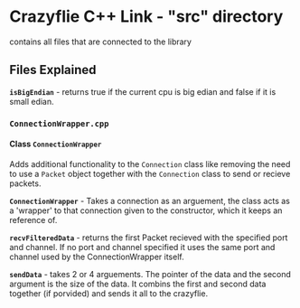 # Crazyflie C++ Link - "src" directory

contains all files that are connected to the library

## Files Explained

**`isBigEndian`** - returns true if the current cpu is big edian and false if it is small edian.

### `ConnectionWrapper.cpp`

#### Class `ConnectionWrapper` 
Adds additional functionality to the `Connection` class like removing the need to use a `Packet` object together with the `Connection` class to send or recieve packets.

**`ConnectionWrapper`** - Takes a connection as an arguement, the class acts as a 'wrapper' to that connection given to the constructor, which it keeps an reference of.

**`recvFilteredData`** - returns the first Packet recieved with the specified port and channel. If no port and channel specified it uses the same port and channel used by the ConnectionWrapper itself.

**`sendData`** - takes 2 or 4 arguements. The pointer of the data and the second argument is the size of the data. It combins the first and second data together (if porvided) and sends it all to the crazyflie.





 
 



